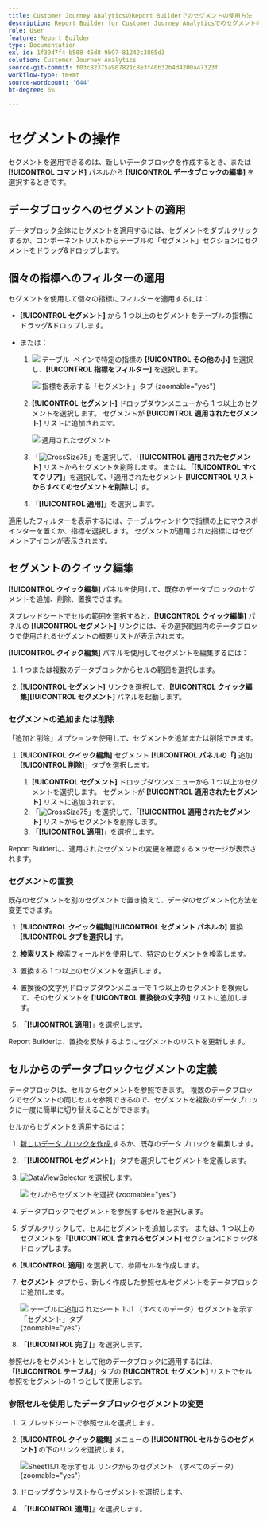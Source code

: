 ```yaml
---
title: Customer Journey AnalyticsのReport Builderでのセグメントの使用方法
description: Report Builder for Customer Journey Analyticsでのセグメントの使用方法について説明します
role: User
feature: Report Builder
type: Documentation
exl-id: 1f39d7f4-b508-45d8-9b97-81242c3805d3
solution: Customer Journey Analytics
source-git-commit: f03c82375a907821c8e3f40b32b4d4200a47323f
workflow-type: tm+mt
source-wordcount: '644'
ht-degree: 6%

---
```


# セグメントの操作

セグメントを適用できるのは、新しいデータブロックを作成するとき、または **[!UICONTROL コマンド]** パネルから **[!UICONTROL データブロックの編集]** を選択するときです。

## データブロックへのセグメントの適用

データブロック全体にセグメントを適用するには、セグメントをダブルクリックするか、コンポーネントリストからテーブルの「セグメント」セクションにセグメントをドラッグ&amp;ドロップします。

## 個々の指標へのフィルターの適用

セグメントを使用して個々の指標にフィルターを適用するには：

* **[!UICONTROL セグメント]** から 1 つ以上のセグメントをテーブルの指標にドラッグ&amp;ドロップします。

* または：

   1. ![&#x200B; テーブル &#x200B;](/help/assets/icons/MoreSmall.svg) ペインで特定の指標の **[!UICONTROL その他の小]** を選択し、**[!UICONTROL 指標をフィルター]** を選択します。

      ![&#x200B; 指標を表示する「セグメント」タブ &#x200B;](./assets/filter-metric.png){zoomable="yes"}

   1. **[!UICONTROL セグメント]** ドロップダウンメニューから 1 つ以上のセグメントを選択します。 セグメントが **[!UICONTROL 適用されたセグメント]** リストに追加されます。

      ![&#x200B; 適用されたセグメント &#x200B;](assets/segments-applied.png)
   1. 「![CrossSize75](/help/assets/icons/CrossSize75.svg)」を選択して、「**[!UICONTROL 適用されたセグメント]** リストからセグメントを削除します。 または、「**[!UICONTROL すべてクリア]**」を選択して、「適用されたセグメント **[!UICONTROL リストからすべてのセグメントを削除し]** す。
   1. 「**[!UICONTROL 適用]**」を選択します。

適用したフィルターを表示するには、テーブルウィンドウで指標の上にマウスポインターを置くか、指標を選択します。 セグメントが適用された指標にはセグメントアイコンが表示されます。


## セグメントのクイック編集

**[!UICONTROL クイック編集]** パネルを使用して、既存のデータブロックのセグメントを追加、削除、置換できます。

スプレッドシートでセルの範囲を選択すると、**[!UICONTROL クイック編集]** パネルの **[!UICONTROL セグメント]** リンクには、その選択範囲内のデータブロックで使用されるセグメントの概要リストが表示されます。

**[!UICONTROL クイック編集]** パネルを使用してセグメントを編集するには：

1. 1 つまたは複数のデータブロックからセルの範囲を選択します。

1. **[!UICONTROL セグメント]** リンクを選択して、**[!UICONTROL クイック編集]**&#x200B;**[!UICONTROL セグメント]** パネルを起動します。


### セグメントの追加または削除

「追加と削除」オプションを使用して、セグメントを追加または削除できます。

1. **[!UICONTROL クイック編集]** セグメント **[!UICONTROL パネルの「]** 追加 **[!UICONTROL 削除]**」タブを選択します。


   1. **[!UICONTROL セグメント]** ドロップダウンメニューから 1 つ以上のセグメントを選択します。 セグメントが **[!UICONTROL 適用されたセグメント]** リストに追加されます。
   1. 「![CrossSize75](/help/assets/icons/CrossSize75.svg)」を選択して、「**[!UICONTROL 適用されたセグメント]** リストからセグメントを削除します。
   1. 「**[!UICONTROL 適用]**」を選択します。

Report Builderに、適用されたセグメントの変更を確認するメッセージが表示されます。

### セグメントの置換

既存のセグメントを別のセグメントで置き換えて、データのセグメント化方法を変更できます。

1. **[!UICONTROL クイック編集]**&#x200B;**[!UICONTROL セグメント パネルの]** 置換 **[!UICONTROL タブを選択し]** す。

1. **検索リスト** 検索フィールドを使用して、特定のセグメントを検索します。

1. 置換する 1 つ以上のセグメントを選択します。

1. 置換後の文字列ドロップダウンメニューで 1 つ以上のセグメントを検索して、そのセグメントを **[!UICONTROL 置換後の文字列]** リストに追加します。

1. 「**[!UICONTROL 適用]**」を選択します。

Report Builderは、置換を反映するようにセグメントのリストを更新します。

## セルからのデータブロックセグメントの定義

データブロックは、セルからセグメントを参照できます。 複数のデータブロックでセグメントの同じセルを参照できるので、セグメントを複数のデータブロックに一度に簡単に切り替えることができます。

セルからセグメントを適用するには：

1. [&#x200B; 新しいデータブロックを作成 &#x200B;](create-a-data-block.md#create-a-data-block) するか、既存のデータブロックを編集します。
1. 「**[!UICONTROL セグメント]**」タブを選択してセグメントを定義します。
1. ![DataViewSelector](/help/assets/icons/DataViewSelector.svg) を選択します。

   ![&#x200B; セルからセグメントを選択 &#x200B;](assets/select-segment-from-cell.png){zoomable="yes"}

1. データブロックでセグメントを参照するセルを選択します。

1. ダブルクリックして、セルにセグメントを追加します。 または、1 つ以上のセグメントを「**[!UICONTROL 含まれるセグメント]** セクションにドラッグ&amp;ドロップします。

1. **[!UICONTROL 適用]** を選択して、参照セルを作成します。

1. **セグメント** タブから、新しく作成した参照セルセグメントをデータブロックに追加します。

   ![&#x200B; テーブルに追加されたシート 1!J1 （すべてのデータ）セグメントを示す「セグメント」タブ &#x200B;](assets/segment-from-cell-applied.png){zoomable="yes"}

1. 「**[!UICONTROL 完了]**」を選択します。

参照セルをセグメントとして他のデータブロックに適用するには、「**[!UICONTROL テーブル]**」タブの **[!UICONTROL セグメント]** リストでセル参照をセグメントの 1 つとして使用します。

### 参照セルを使用したデータブロックセグメントの変更

1. スプレッドシートで参照セルを選択します。

1. **[!UICONTROL クイック編集]** メニューの **[!UICONTROL セルからのセグメント]** の下のリンクを選択します。

   ![Sheet1!J1 を示すセル リンクからのセグメント （すべてのデータ） &#x200B;](assets/select-segment-from-cell-in-sheet.png){zoomable="yes"}

1. ドロップダウンリストからセグメントを選択します。

1. 「**[!UICONTROL 適用]**」を選択します。
